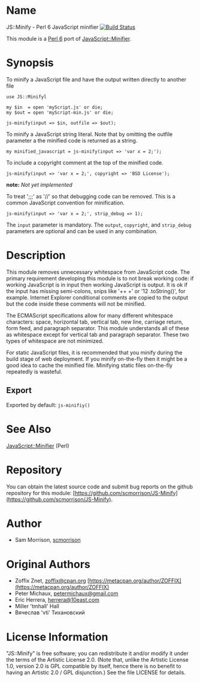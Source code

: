 # Name

JS::Minify - Perl 6 JavaScript minifier [![Build Status](https://travis-ci.org/scmorrison/JS-Minify.svg?branch=master)](https://travis-ci.org/scmorrison/JS-Minify)

This module is a [Perl 6](https://perl6.org) port of [JavaScript::Minifier](https://metacpan.org/pod/JavaScript::Minifier).

# Synopsis

To minify a JavaScript file and have the output written directly to another file

```perl6
use JS::Minifyl

my $in  = open 'myScript.js' or die;
my $out = open 'myScript-min.js' or die;

js-minify(input => $in, outfile => $out);
```

To minify a JavaScript string literal. Note that by omitting the outfile parameter a the minified code is returned as a string.

```perl6
my minified_javascript = js-minify(input => 'var x = 2;');
```

To include a copyright comment at the top of the minified code.

```
js-minify(input => 'var x = 2;', copyright => 'BSD License');
```

**note:** _Not yet implemented_

To treat ';;;' as '//' so that debugging code can be removed. This is a common JavaScript convention for minification.

```perl6
js-minify(input => 'var x = 2;', strip_debug => 1);
```

The `input` parameter is mandatory. The `output`, `copyright`, and `strip_debug` parameters are optional and can be used in any combination.

# Description

This module removes unnecessary whitespace from JavaScript code. The primary requirement developing this module is to not break working code: if working JavaScript is in input then working JavaScript is output. It is ok if the input has missing semi-colons, snips like '++ +' or '12 .toString()', for example. Internet Explorer conditional comments are copied to the output but the code inside these comments will not be minified.

The ECMAScript specifications allow for many different whitespace characters: space, horizontal tab, vertical tab, new line, carriage return, form feed, and paragraph separator. This module understands all of these as whitespace except for vertical tab and paragraph separator. These two types of whitespace are not minimized.

For static JavaScript files, it is recommended that you minify during the build stage of web deployment. If you minify on-the-fly then it might be a good idea to cache the minified file. Minifying static files on-the-fly repeatedly is wasteful.

## Export

Exported by default: `js-minifiy()`

# See Also

[JavaScript::Minifier](https://metacpan.org/pod/JavaScript::Minifier) (Perl)

# Repository

You can obtain the latest source code and submit bug reports on the github repository for this module:
[https://github.com/scmorrison/JS-Minify](https://github.com/scmorrison/JS-Minify).

# Author

* Sam Morrison, [scmorrison](https://github.com/scmorrison/)

# Original Authors

* Zoffix Znet, <zoffix@cpan.org> [https://metacpan.org/author/ZOFFIX](https://metacpan.org/author/ZOFFIX)
* Peter Michaux, <petermichaux@gmail.com>
* Eric Herrera, <herrera@10east.com>
* Miller 'tmhall' Hall
* Вячеслав 'vti' Тихановский

# License Information

"JS::Minify" is free software; you can redistribute it and/or modify it under the terms of the Artistic License 2.0. (Note that, unlike the Artistic License 1.0, version 2.0 is GPL compatible by itself, hence there is no benefit to having an Artistic 2.0 / GPL disjunction.) See the file LICENSE for details.

